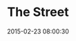 ---
layout: post
title:  "The Street"
number: "54"
date:   2015-02-23 08:00:30
large-image: "https://farm9.staticflickr.com/8655/16004182053_e65be9c24c_k.jpg"
---